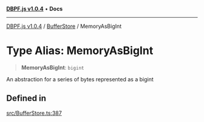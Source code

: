 [**DBPF.js v1.0.4**](../../README.md) • **Docs**

***

[DBPF.js v1.0.4](../../README.md) / [BufferStore](../README.md) / MemoryAsBigInt

# Type Alias: MemoryAsBigInt

> **MemoryAsBigInt**: `bigint`

An abstraction for a series of bytes represented as a bigint

## Defined in

[src/BufferStore.ts:387](https://github.com/anonhostpi/DBPF.js/blob/bec1c7f946ae1882f8cb333f8c038d29cc8e75d8/src/BufferStore.ts#L387)
